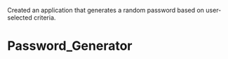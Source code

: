 Created an application that generates a random password based on user-selected criteria.
# Password_Generator
